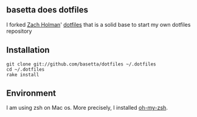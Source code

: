 ## basetta does dotfiles                 

I forked [Zach Holman](https://github.com/holman)' [dotfiles](https://github.com/holman/dotfiles) 
that is a solid base to start my own dotfiles repository 

## Installation

```
git clone git://github.com/basetta/dotfiles ~/.dotfiles
cd ~/.dotfiles
rake install
```

## Environment

I am using zsh on Mac os. More precisely, I installed [oh-my-zsh](https://github.com/robbyrussell/oh-my-zsh).
